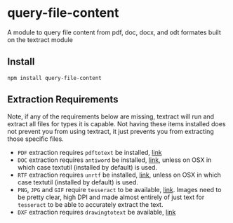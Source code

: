# query-file-content

A module to query file content from pdf, doc, docx, and odt formates built on the textract module

## Install

```
npm install query-file-content
```

## Extraction Requirements

Note, if any of the requirements below are missing, textract will run and extract all files for types it is capable. Not having these items installed does not prevent you from using textract, it just prevents you from extracting those specific files.

- `PDF` extraction requires `pdftotext` be installed, [link](http://www.foolabs.com/xpdf/download.html)
- `DOC` extraction requires `antiword` be installed, [link](http://www.winfield.demon.nl/), unless on OSX in which case textutil (installed by default) is used.
- `RTF` extraction requires `unrtf` be installed, [link](https://www.gnu.org/software/unrtf/), unless on OSX in which case textutil (installed by default) is used.
- `PNG`, `JPG` and `GIF` require `tesseract` to be available, [link](http://code.google.com/p/tesseract-ocr/). Images need to be pretty clear, high DPI and made almost entirely of just text for `tesseract` to be able to accurately extract the text.
- `DXF` extraction requires `drawingtotext` be available, [link](https://github.com/davidworkman9/drawingtotext)
